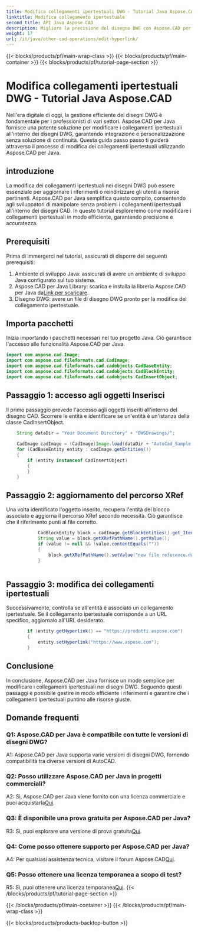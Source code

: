 ```yaml
---
title: Modifica collegamenti ipertestuali DWG - Tutorial Java Aspose.CAD
linktitle: Modifica collegamento ipertestuale
second_title: API Java Aspose.CAD
description: Migliora la precisione del disegno DWG con Aspose.CAD per Java. Modifica i collegamenti ipertestuali senza problemi, garantendo riferimenti accurati. Prova subito la prova gratuita!
weight: 17
url: /it/java/other-cad-operations/edit-hyperlink/
---
```


{{< blocks/products/pf/main-wrap-class >}}
{{< blocks/products/pf/main-container >}}
{{< blocks/products/pf/tutorial-page-section >}}

# Modifica collegamenti ipertestuali DWG - Tutorial Java Aspose.CAD

Nell'era digitale di oggi, la gestione efficiente dei disegni DWG è fondamentale per i professionisti di vari settori. Aspose.CAD per Java fornisce una potente soluzione per modificare i collegamenti ipertestuali all'interno dei disegni DWG, garantendo integrazione e personalizzazione senza soluzione di continuità. Questa guida passo passo ti guiderà attraverso il processo di modifica dei collegamenti ipertestuali utilizzando Aspose.CAD per Java.

## introduzione

La modifica dei collegamenti ipertestuali nei disegni DWG può essere essenziale per aggiornare i riferimenti o reindirizzare gli utenti a risorse pertinenti. Aspose.CAD per Java semplifica questo compito, consentendo agli sviluppatori di manipolare senza problemi i collegamenti ipertestuali all'interno dei disegni CAD. In questo tutorial esploreremo come modificare i collegamenti ipertestuali in modo efficiente, garantendo precisione e accuratezza.

## Prerequisiti

Prima di immergerci nel tutorial, assicurati di disporre dei seguenti prerequisiti:
1. Ambiente di sviluppo Java: assicurati di avere un ambiente di sviluppo Java configurato sul tuo sistema.
2.  Aspose.CAD per Java Library: scarica e installa la libreria Aspose.CAD per Java da[Link per scaricare](https://releases.aspose.com/cad/java/).
3. Disegno DWG: avere un file di disegno DWG pronto per la modifica del collegamento ipertestuale.

## Importa pacchetti

Inizia importando i pacchetti necessari nel tuo progetto Java. Ciò garantisce l'accesso alle funzionalità Aspose.CAD per Java.

```java
import com.aspose.cad.Image;
import com.aspose.cad.fileformats.cad.CadImage;
import com.aspose.cad.fileformats.cad.cadobjects.CadBaseEntity;
import com.aspose.cad.fileformats.cad.cadobjects.CadBlockEntity;
import com.aspose.cad.fileformats.cad.cadobjects.CadInsertObject;

```

## Passaggio 1: accesso agli oggetti Inserisci

Il primo passaggio prevede l'accesso agli oggetti inseriti all'interno del disegno CAD. Scorrere le entità e identificare se un'entità è un'istanza della classe CadInsertObject.

```java
    String dataDir = "Your Document Directory" + "DWGDrawings/";
    
    CadImage cadImage = (CadImage)Image.load(dataDir + "AutoCad_Sample.dwg");
    for (CadBaseEntity entity : cadImage.getEntities())
    {
        if (entity instanceof CadInsertObject)
        {
        }
	}
```

## Passaggio 2: aggiornamento del percorso XRef

Una volta identificato l'oggetto inserito, recupera l'entità del blocco associato e aggiorna il percorso XRef secondo necessità. Ciò garantisce che il riferimento punti al file corretto.

```java
			CadBlockEntity block = cadImage.getBlockEntities().get_Item(((CadInsertObject)entity).getName());
            String value = block.getXRefPathName().getValue();
            if (value != null && !value.contentEquals(""))
            {
                block.getXRefPathName().setValue("new file reference.dwg");
            }
    
```

## Passaggio 3: modifica dei collegamenti ipertestuali

Successivamente, controlla se all'entità è associato un collegamento ipertestuale. Se il collegamento ipertestuale corrisponde a un URL specifico, aggiornalo all'URL desiderato.

```java
        if (entity.getHyperlink() == "https://prodotti.aspose.com")
        {
            entity.setHyperlink("https://www.aspose.com");
        }
```

## Conclusione

In conclusione, Aspose.CAD per Java fornisce un modo semplice per modificare i collegamenti ipertestuali nei disegni DWG. Seguendo questi passaggi è possibile gestire in modo efficiente i riferimenti e garantire che i collegamenti ipertestuali puntino alle risorse giuste.

## Domande frequenti

### Q1: Aspose.CAD per Java è compatibile con tutte le versioni di disegni DWG?

A1: Aspose.CAD per Java supporta varie versioni di disegni DWG, fornendo compatibilità tra diverse versioni di AutoCAD.

### Q2: Posso utilizzare Aspose.CAD per Java in progetti commerciali?

 A2: Sì, Aspose.CAD per Java viene fornito con una licenza commerciale e puoi acquistarla[Qui](https://purchase.aspose.com/buy).

### Q3: È disponibile una prova gratuita per Aspose.CAD per Java?

 R3: Sì, puoi esplorare una versione di prova gratuita[Qui](https://releases.aspose.com/).

### Q4: Come posso ottenere supporto per Aspose.CAD per Java?

 A4: Per qualsiasi assistenza tecnica, visitare il forum Aspose.CAD[Qui](https://forum.aspose.com/c/cad/19).

### Q5: Posso ottenere una licenza temporanea a scopo di test?

 R5: Sì, puoi ottenere una licenza temporanea[Qui](https://purchase.aspose.com/temporary-license/).
{{< /blocks/products/pf/tutorial-page-section >}}

{{< /blocks/products/pf/main-container >}}
{{< /blocks/products/pf/main-wrap-class >}}

{{< blocks/products/products-backtop-button >}}
